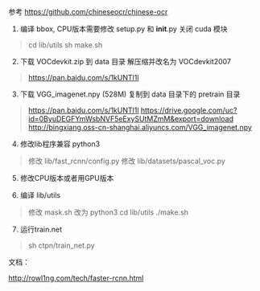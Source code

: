参考 https://github.com/chineseocr/chinese-ocr

1. 编译 bbox, CPU版本需要修改 setup.py 和 __init__.py 关闭 cuda 模块
> cd lib/utils
> sh make.sh

2. 下载 VOCdevkit.zip 到 data 目录 解压缩并改名为 VOCdevkit2007
> https://pan.baidu.com/s/1kUNTl1l

3. 下载 VGG_imagenet.npy (528M) 复制到 data 目录下的 pretrain 目录
> https://pan.baidu.com/s/1kUNTl1l
> https://drive.google.com/uc?id=0ByuDEGFYmWsbNVF5eExySUtMZmM&export=download
> http://bingxiang.oss-cn-shanghai.aliyuncs.com/VGG_imagenet.npy

4. 修改lib程序兼容 python3
> 修改 lib/fast_rcnn/config.py
> 修改 lib/datasets/pascal_voc.py

5. 修改CPU版本或者用GPU版本

6. 编译 lib/utils
> 修改 mask.sh 改为 python3
> cd lib/utils
> ./make.sh

7. 运行train.net
> sh ctpn/train_net.py

文档：

http://rowl1ng.com/tech/faster-rcnn.html